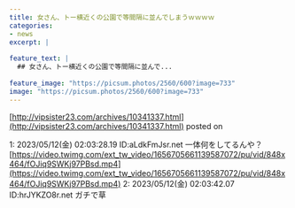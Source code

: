 ```yaml
---
title: 女さん、トー横近くの公園で等間隔に並んでしまうｗｗｗｗ
categories:
- news
excerpt: |
  
feature_text: |
  ## 女さん、トー横近くの公園で等間隔に並んで...
  
feature_image: "https://picsum.photos/2560/600?image=733"
image: "https://picsum.photos/2560/600?image=733"
---
```


[http://vipsister23.com/archives/10341337.html](http://vipsister23.com/archives/10341337.html)
posted on 

<!--more-->

1: 2023/05/12(金) 02:03:28.19 ID:aLdkFmJsr.net 一体何をしてるんや？ [https://video.twimg.com/ext_tw_video/1656705661139587072/pu/vid/848x464/fOJiq9SWKj97PBsd.mp4](https://video.twimg.com/ext_tw_video/1656705661139587072/pu/vid/848x464/fOJiq9SWKj97PBsd.mp4) 2: 2023/05/12(金) 02:03:42.07 ID:hrJYKZO8r.net ガチで草
